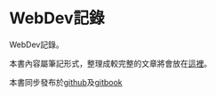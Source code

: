 # WebDev記錄 

WebDev記錄。

本書內容屬筆記形式，整理成較完整的文章將會放在[這裡](https://sharefun010407.blogspot.tw/)。

本書同步發布於[github](https://github.com/HFYEH/webdev/blob/master/SUMMARY.md)及[gitbook](https://sharefunyeh.gitbooks.io/webdev/content/) 